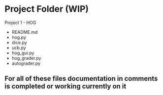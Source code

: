 # Project Folder (WIP)

Project 1 - HOG 
- README.md
- hog.py
- dice.py
- ucb.py
- hog_gui.py
- hog_grader.py
- autograder.py

## For all of these files documentation in comments is completed or working currently on it
